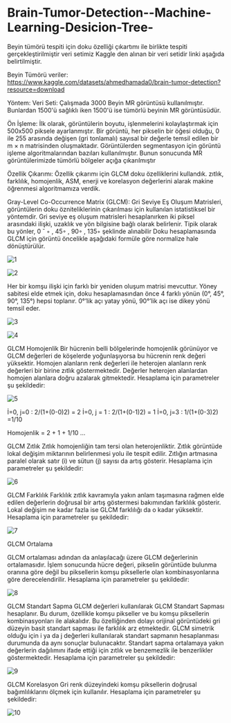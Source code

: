 # Brain-Tumor-Detection--Machine-Learning-Desicion-Tree-
Beyin tümörü tespiti için doku özelliği çıkartımı ile birlikte tespiti gerçekleştirilmiştir veri setimiz Kaggle den alınan bir veri setidir linki aşağıda belirtilmiştir.

Beyin Tümörü veriler: https://www.kaggle.com/datasets/ahmedhamada0/brain-tumor-detection?resource=download

Yöntem:
Veri Seti:
Çalışmada 3000 Beyin MR görüntüsü kullanılmıştır. Bunlardan 1500'ü sağlıklı iken 1500'ü ise tümörlü beyinin MR görüntüsüdür.

Ön İşleme:
İlk olarak, görüntülerin boyutu, işlenmelerini kolaylaştırmak için 500x500 piksele ayarlanmıştır. Bir görüntü, her pikselin bir öğesi olduğu, 0 ile 255 arasında değişen (gri tonlamalı) sayısal bir değerle temsil edilen bir m × n matrisinden oluşmaktadır. 
Görüntülerden segmentasyon için görüntü işleme algoritmalarından bazıları kullanılmıştır. Bunun sonucunda MR görüntülerimizde tümörlü bölgeler açığa çıkarılmıştır 

Özellik Çıkarımı:
Özellik çıkarımı için GLCM doku özelliklerini kullandık.
zıtlık, farklılık, homojenlik, ASM, enerji ve korelasyon değerlerini alarak makine öğrenmesi algoritmamıza verdik.

Gray-Level Co-Occurrence Matrix (GLCM):
 Gri Seviye Eş Oluşum Matrisleri, görüntülerin doku özniteliklerinin çıkarılması için kullanılan istatistiksel bir yöntemdir. Gri seviye eş oluşum matrisleri hesaplanırken iki piksel arasındaki ilişki, uzaklık ve yön bilgisine bağlı olarak belirlenir. Tipik olarak bu yönler, 0 ˘ ◦ , 45◦ , 90◦ , 135◦ şeklinde alınabilir 
Doku hesaplamasında GLCM için görüntü öncelikle aşağıdaki formüle göre normalize hale dönüştürülür.
 

 ![1](https://user-images.githubusercontent.com/61785942/171360670-b20ede6f-33d0-4317-9f60-89c943f659e4.png)

 ![2](https://user-images.githubusercontent.com/61785942/171360825-4ed5d749-1cc8-4b62-a41d-5d572c917dea.png)

Her bir komşu ilişki için farklı bir yeniden oluşum matrisi mevcuttur. Yöney sabitesi elde etmek için, doku hesaplamasından önce 4 farklı yönün (0°, 45°, 90°, 135°) hepsi toplanır. 0°’lik açı yatay yönü, 90°’lik açı ise dikey yönü temsil eder.
 
 
![3](https://user-images.githubusercontent.com/61785942/171360908-0bc14238-a0a3-43bf-8806-f9b69097f3ef.png)

![4](https://user-images.githubusercontent.com/61785942/171361033-5798b555-aa16-4aba-8d15-591b85049bc1.png)


GLCM Homojenlik 
Bir hücrenin belli bölgelerinde homojenlik görünüyor ve GLCM değerleri de köşelerde yoğunlaşıyorsa bu hücrenin renk değeri yüksektir. Homojen alanların renk değerleri ile heterojen alanların renk değerleri bir birine zıtlık göstermektedir. Değerler heterojen alanlardan homojen alanlara doğru azalarak gitmektedir. Hesaplama için parametreler şu şekildedir:

 ![5](https://user-images.githubusercontent.com/61785942/171361105-98364d4c-1ee6-46ac-98f9-1d4fb7b8af55.png)

İ=0, j=0   :  2/(1+(0-0)2)  = 2
İ=0, j = 1 :  2/(1+(0-1)2)  = 1
İ=0, j=3  : 1/(1+(0-3)2)  =1/10 

Homojenlik =  2 + 1 + 1/10 …


GLCM Zıtlık
Zıtlık homojenliğin tam tersi olan heterojenliktir. Zıtlık görüntüde lokal değişim miktarının belirlenmesi yolu ile tespit edilir. Zıtlığın artmasına paralel olarak satır (i) ve sütun (j) sayısı da artış gösterir. Hesaplama için parametreler şu şekildedir:

 ![6](https://user-images.githubusercontent.com/61785942/171361177-4dd5d218-e444-4654-a704-b876a9e2b25d.png)


GLCM Farklılık 
Farklılık zıtlık kavramıyla yakın anlam taşımasına rağmen elde edilen değerlerin doğrusal bir artış göstermesi bakımından farklılık gösterir. Lokal değişim ne kadar fazla ise GLCM farklılığı da o kadar yüksektir. Hesaplama için parametreler şu şekildedir:

 ![7](https://user-images.githubusercontent.com/61785942/171361227-954d53ec-c7f7-440a-a6b7-85f89e6e6623.png)


GLCM Ortalama 

GLCM ortalaması adından da anlaşılacağı üzere GLCM değerlerinin ortalamasıdır. İşlem sonucunda hücre değeri, pikselin görüntüde bulunma oranına göre değil bu piksellerin komşu piksellerle olan kombinasyonlarına göre derecelendirilir. Hesaplama için parametreler şu şekildedir:

 ![8](https://user-images.githubusercontent.com/61785942/171361270-8f154bca-7fda-4e4b-8336-1f8fbef41dca.png)

GLCM Standart Sapma 
GLCM değerleri kullanılarak GLCM Standart Sapması hesaplanır. Bu durum, özellikle komşu pikseller ve bu komşu piksellerin kombinasyonları ile alakalıdır. Bu özelliğinden dolayı orijinal görüntüdeki gri düzeyin basit standart sapması ile farklılık arz etmektedir. GLCM simetrik olduğu için i ya da j değerleri kullanılarak standart sapmanın hesaplanması durumunda da aynı sonuçlar bulunacaktır. Standart sapma ortalamaya yakın değerlerin dağılımını ifade ettiği için zıtlık ve benzemezlik ile benzerlikler göstermektedir. Hesaplama için parametreler şu şekildedir:
 

![9](https://user-images.githubusercontent.com/61785942/171361320-ccd5922d-e7fa-4e06-94cf-a1050b89162f.png)


GLCM Korelasyon 
Gri renk düzeyindeki komşu piksellerin doğrusal bağımlılıklarını ölçmek için kullanılır. Hesaplama için parametreler şu şekildedir:


![10](https://user-images.githubusercontent.com/61785942/171361375-3e90f056-1b50-4d3f-83f4-83dc28472d5e.png)

